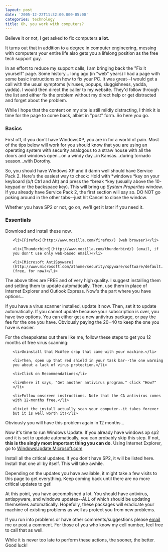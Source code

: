 ```yaml
---
layout: post
date: '2005-12-22T11:32:00.000-05:00'
categories: technology
title: Oh, you work with computers?
---
```


Believe it or not, I get asked to fix computers **a lot**.

It turns out that in addition to a degree in computer engineering, messing with computers your entire life also gets you a lifelong position as the free tech support guy.

In an effort to reduce my support calls, I am bringing back the "Fix it yourself" page. Some history... long ago (in "web" years) I had a page with some basic instructions on how to fix your PC. It was great--I would get a call with the usual symptoms (viruses, popups, sluggishness, yadda, yadda). I would then direct the caller to my website. They'd follow through the list and either fix the problem without my direct help or get distracted and forget about the problem.

While I hope that the content on my site is still mildly distracting, I think it is time for the page to come back, albiet in "post" form. So here you go.

<h3>Basics</h3>

First off, if you don't have WindowsXP, you are in for a world of pain. Most of the tips below will work for you should know that you are using an operating system with security analogous to a straw house with all the doors and windows open...on a windy day...in Kansas...during tornado season...with Dorothy.

So, you should have Windows XP and it damn well should have Service Pack 2. Here's the easiest way to check: Hold with *windows *key on your keyboard (b/t Ctrl and Alt) and press the *break *key (usually above the 10-keypad or the backspace key). This will bring up *System Properties* window. If you already have Service Pack 2, the first section will say so. DO NOT go poking around in the other tabs--just hit Cancel to close the window.

Whether you have SP2 or not, go on, we'll get it later if you need it.

<h3>Essentials</h3>

Download and install these now.

<ol>

	<li>[Firefox](http://www.mozilla.com/firefox/) (web browser)</li>

	<li>[Thunderbird](http://www.mozilla.com/thunderbird/) (email, if you don't use only web-based email)</li>

	<li>[Microsoft AntiSpyware](http://www.microsoft.com/athome/security/spyware/software/default.mspx) (free, for now)</li>

</ol>

The above titles are FREE and of very high quality. I suggest installing them and setting them to update automatically. Then, use them in place of Internet Explorer and Outlook Express. Now's the part where you have options...

If you have a virus scanner installed, update it now. Then, set it to update automatically. If you cannot update because your subscription is over, you have two options. You can either get a new antivirus package, or pay the fee for the one you have. Obviously paying the $20-$40 to keep the one you have is easier. 

For the cheapskates out there like me, follow these steps to get you 12 months of free virus scanning:

<ol>

	<li>Uninstall that McAfee crap that came with your machine.</li>

	<li>Then, open up that red shield in your task bar--the one warning you about a lack of virus protection.</li>

	<li>Click on Recommendations</li>

	<li>Where it says, "Get another antivirus program." click "How?"</li>

	<li>Follow onscreen instructions. Note that the CA antivirus comes with 12-months free.</li>

	<li>Let the install actually scan your computer--it takes forever but it is well worth it!</li>

</ol>

Obviously you will have this problem again in 12 months...

Now it's time to run Windows Update. If you already have windows xp sp2 and it is set to update automatically, you can probably skip this step. If not, **this is the singly most important thing you can do.** Using Internet Explorer, go to [WindowsUpdate.Microsoft.com](http://windowsupdate.microsoft.com)

Install all the critical updates. If you don't have SP2, it will be listed here. Install that one all by itself. This will take awhile.

Depending on the updates you have available, it might take a few visits to this page to get everything. Keep coming back until there are no more critical updates to get!

At this point, you have accomplished a lot. You should have antivirus, antispyware, and windows updates--ALL of which should be updating themselves automatically. Hopefully, these packages will eradicate your machine of existing problems as well as protect you from new problems.

If you run into problems or have other comments/suggestions please [email ](mailto:mharen@gmail.com)me or post a comment. For those of you who know my cell number, feel free to call that as well.

While it is never too late to perform these actions, the sooner, the better. Good luck!